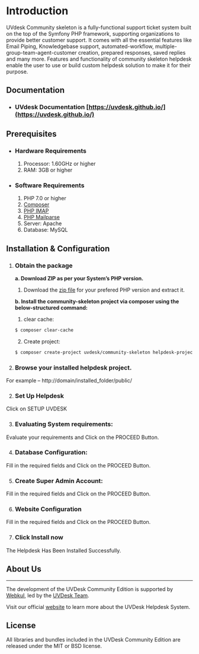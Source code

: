 # Introduction

UVdesk Community skeleton is a fully-functional support ticket system built on the top of the Symfony PHP framework, supporting organizations to provide better customer support.
It comes with all the essential features like Email Piping, Knowledgebase support, automated-workflow, multiple-group-team-agent-customer creation, prepared responses, saved replies and many more.
Features and functionality of community skeleton helpdesk enable the user to use or build custom helpdesk solution to make it for their purpose.

## Documentation

- ### UVdesk Documentation [https://uvdesk.github.io/](https://uvdesk.github.io/)

## Prerequisites

- ### Hardware Requirements

    1. Processor: 1.60GHz or higher
    2. RAM: 3GB or higher

- ### Software Requirements

    1. PHP 7.0 or higher
    2. [Composer](https://getcomposer.org/)
    3. [PHP IMAP](https://php.net/manual/en/book.imap.php)
    4. [PHP Mailparse](https://php.net/manual/en/book.mailparse.php)
    2. Server: Apache
    3. Database: MySQL

## Installation & Configuration

1. ### Obtain the package
    
    **a. Download ZIP as per your System’s PHP version.**    
    
    1. Download the [zip file](https://www.uvdesk.com/en/opensource/) for your prefered PHP version and extract it.

    **b. Install the community-skeleton project via composer using the below-structured command:**
    
    1. clear cache:
    
    ```bash
    $ composer clear-cache
    ```
    
    2. Create project:

    ```bash
    $ composer create-project uvdesk/community-skeleton helpdesk-project --stability dev
    ```

2. ### Browse your installed helpdesk project.
For example – http://domain/installed_folder/public/

2. ### Set Up Helpdesk
Click on SETUP UVDESK 

3. ### Evaluating System requirements:
Evaluate your requirements and Click on the PROCEED Button.  

4. ### Database Configuration:
Fill in the required fields and Click on the PROCEED Button.

5. ### Create Super Admin Account:
Fill in the required fields and Click on the PROCEED Button.

6. ### Website Configuration
Fill in the required fields and Click on the PROCEED Button.

7. ### Click Install now
The Helpdesk Has Been Installed Successfully.


## About Us
---
The development of the UVDesk Community Edition is supported by [Webkul][webkul], led by the [UVDesk Team](https://www.uvdesk.com/en/team/).

Visit our official [website][webkul] to learn more about the UVDesk Helpdesk System.


## License
All libraries and bundles included in the UVDesk Community Edition are released under the MIT or BSD license.

[webkul]: https://webkul.com/